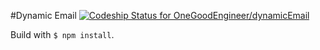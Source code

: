 #Dynamic Email [ ![Codeship Status for OneGoodEngineer/dynamicEmail](https://www.codeship.io/projects/2a4b8740-46f8-0132-b0e4-6242a77a8d98/status)](https://www.codeship.io/projects/45443)

Build with <code>$ npm install</code>.
